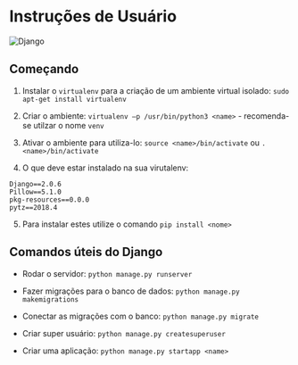 # Instruções de Usuário

![Django](https://img.shields.io/badge/Django-v2.x-green.svg)


##  Começando

1. Instalar o `virtualenv` para a criação de um ambiente virtual isolado: `sudo apt-get install virtualenv`

2. Criar o ambiente: `virtualenv –p /usr/bin/python3 <name>` - recomenda-se utilzar o nome `venv`

3. Ativar o ambiente para utiliza-lo: `source <name>/bin/activate` ou `. <name>/bin/activate`

4. O que deve estar instalado na sua virutalenv:

```
Django==2.0.6
Pillow==5.1.0
pkg-resources==0.0.0
pytz==2018.4
```

5. Para instalar estes utilize o comando `pip install <nome>`

## Comandos úteis do Django

- Rodar o servidor: `python manage.py runserver` 

- Fazer migrações para o banco de dados: `python manage.py makemigrations`

- Conectar as migrações com o banco: `python manage.py migrate` 

- Criar super usuário: `python manage.py createsuperuser`

- Criar uma aplicação: `python manage.py startapp <name>`